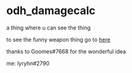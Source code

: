 # odh_damagecalc
a thing where u can see the thing

to see the funny weapon thing go to [here](https://lyhryn.github.io/odh_damagecalc/) 

thanks to Goomes#7668 for the wonderful idea

me: lyryhn#2790

